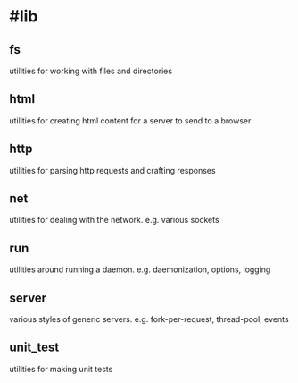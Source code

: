#lib
=====

## fs
utilities for working with files and directories
## html
utilities for creating html content for a server to send to a browser
## http
utilities for parsing http requests and crafting responses
## net
utilities for dealing with the network. e.g. various sockets
## run
utilities around running a daemon. e.g. daemonization, options, logging
## server
various styles of generic servers. e.g. fork-per-request, thread-pool, events
## unit_test
utilities for making unit tests
